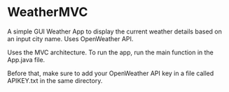 # WeatherMVC
A simple GUI Weather App to display the current weather details based on an input city name. Uses OpenWeather API.

Uses the MVC architecture. To run the app, run the main function in the App.java file.

Before that, make sure to add your OpenWeather API key in a file called APIKEY.txt in the same directory.
